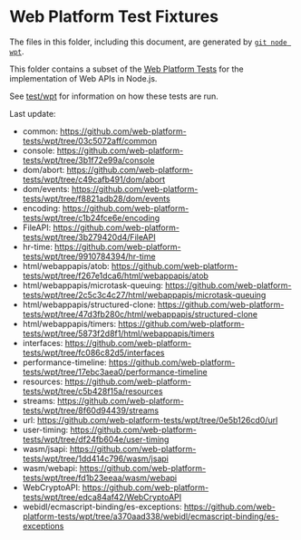 # Web Platform Test Fixtures

The files in this folder, including this document,
are generated by [`git node wpt`][].

This folder contains a subset of the [Web Platform Tests][] for the
implementation of Web APIs in Node.js.

See [test/wpt](../../wpt/README.md) for information on how these tests are run.

Last update:

- common: https://github.com/web-platform-tests/wpt/tree/03c5072aff/common
- console: https://github.com/web-platform-tests/wpt/tree/3b1f72e99a/console
- dom/abort: https://github.com/web-platform-tests/wpt/tree/c49cafb491/dom/abort
- dom/events: https://github.com/web-platform-tests/wpt/tree/f8821adb28/dom/events
- encoding: https://github.com/web-platform-tests/wpt/tree/c1b24fce6e/encoding
- FileAPI: https://github.com/web-platform-tests/wpt/tree/3b279420d4/FileAPI
- hr-time: https://github.com/web-platform-tests/wpt/tree/9910784394/hr-time
- html/webappapis/atob: https://github.com/web-platform-tests/wpt/tree/f267e1dca6/html/webappapis/atob
- html/webappapis/microtask-queuing: https://github.com/web-platform-tests/wpt/tree/2c5c3c4c27/html/webappapis/microtask-queuing
- html/webappapis/structured-clone: https://github.com/web-platform-tests/wpt/tree/47d3fb280c/html/webappapis/structured-clone
- html/webappapis/timers: https://github.com/web-platform-tests/wpt/tree/5873f2d8f1/html/webappapis/timers
- interfaces: https://github.com/web-platform-tests/wpt/tree/fc086c82d5/interfaces
- performance-timeline: https://github.com/web-platform-tests/wpt/tree/17ebc3aea0/performance-timeline
- resources: https://github.com/web-platform-tests/wpt/tree/c5b428f15a/resources
- streams: https://github.com/web-platform-tests/wpt/tree/8f60d94439/streams
- url: https://github.com/web-platform-tests/wpt/tree/0e5b126cd0/url
- user-timing: https://github.com/web-platform-tests/wpt/tree/df24fb604e/user-timing
- wasm/jsapi: https://github.com/web-platform-tests/wpt/tree/1dd414c796/wasm/jsapi
- wasm/webapi: https://github.com/web-platform-tests/wpt/tree/fd1b23eeaa/wasm/webapi
- WebCryptoAPI: https://github.com/web-platform-tests/wpt/tree/edca84af42/WebCryptoAPI
- webidl/ecmascript-binding/es-exceptions: https://github.com/web-platform-tests/wpt/tree/a370aad338/webidl/ecmascript-binding/es-exceptions

[Web Platform Tests]: https://github.com/web-platform-tests/wpt
[`git node wpt`]: https://github.com/nodejs/node-core-utils/blob/main/docs/git-node.md#git-node-wpt
